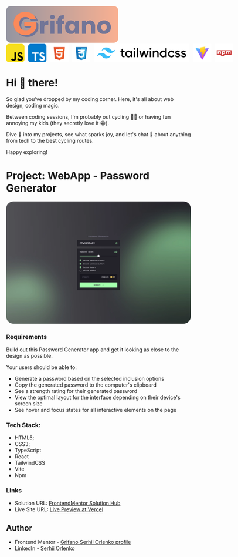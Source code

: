 <img src="./docs/github_assests//grifano-logo.svg" alt="grifano logo" height="100"/>

<div style="display: flex; gap: 10px; align-items: center;">
  <img src="./docs/github_assests/js-logo.svg" alt="javascript" height="50"/>
  <img src="./docs/github_assests/typescript-icon.svg" alt="typescript" height="50"/>
  <img src="./docs/github_assests/html-logo.svg" alt="html" height="50"/>
  <img src="./docs/github_assests/css-logo.svg" alt="CSS" height="50"/>
  <!-- <img src="./docs/github_assests/next.svg" alt="NextJS" height="50"/> -->
  <img src="./docs/github_assests/tailwind.svg" alt="TailwindCSS" height="50"/>
  <img src="./docs/github_assests/vite-logo.svg" alt="vite" height="50"/>
  <img src="./docs/github_assests/npm-logo.svg" alt="npm" height="50"/>
</div>

# Hi 👋 there!

So glad you've dropped by my coding corner. Here, it's all about web design,
coding magic.

Between coding sessions, I'm probably out cycling 🚴‍♂️ or having fun annoying my
kids (they secretly love it 😁).

Dive 👀 into my projects, see what sparks joy, and let's chat 💬 about anything
from tech to the best cycling routes.

Happy exploring!

# Project: WebApp - Password Generator

<img src="./docs/github_assests//preview.webp" alt="project preview" height="auto" style="border-radius: 20px"/>

### Requirements

Build out this Password Generator app and get it looking as close to the design
as possible.

Your users should be able to:

- Generate a password based on the selected inclusion options
- Copy the generated password to the computer's clipboard
- See a strength rating for their generated password
- View the optimal layout for the interface depending on their device's screen
  size
- See hover and focus states for all interactive elements on the page

### Tech Stack:

- HTML5;
- CSS3;
- TypeScript
- React
- TailwindCSS
- Vite
- Npm

### Links

- Solution URL:
  [FrontendMentor Solution Hub](https://www.frontendmentor.io/solutions/password-generator-webapp-react-typescript-cN1GcY0ks9)
- Live Site URL:
  [Live Preview at Vercel](https://fm-13-password-generator.vercel.app/)

## Author

- Frontend Mentor -
  [Grifano Serhii Orlenko profile](https://www.frontendmentor.io/profile/grifano)
- LinkedIn - [Serhii Orlenko](https://www.linkedin.com/in/grifano/)
